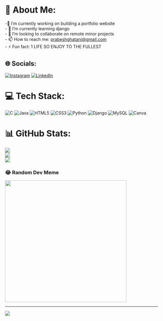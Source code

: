 # 💫 About Me:
 -🔭 I’m currently working on building a portfolio website <br>- 🌱 I’m currently learning django <br>- 👯 I’m looking to collaborate on  remote minor projects<br>- 📫 How to reach me: prabeshghatani@gmail.com<br>- ⚡ Fun fact: 1 LIFE SO ENJOY TO THE FULLEST <br>


## 🌐 Socials:
[![Instagram](https://img.shields.io/badge/Instagram-%23E4405F.svg?logo=Instagram&logoColor=white)](https://instagram.com/prabesh_ghatani) [![LinkedIn](https://img.shields.io/badge/LinkedIn-%230077B5.svg?logo=linkedin&logoColor=white)](https://www.linkedin.com/in/prabesh-ghatani-62392729a/ ) 

# 💻 Tech Stack:
![C](https://img.shields.io/badge/c-%2300599C.svg?style=for-the-badge&logo=c&logoColor=white) ![Java](https://img.shields.io/badge/java-%23ED8B00.svg?style=for-the-badge&logo=openjdk&logoColor=white) ![HTML5](https://img.shields.io/badge/html5-%23E34F26.svg?style=for-the-badge&logo=html5&logoColor=white) ![CSS3](https://img.shields.io/badge/css3-%231572B6.svg?style=for-the-badge&logo=css3&logoColor=white) ![Python](https://img.shields.io/badge/python-3670A0?style=for-the-badge&logo=python&logoColor=ffdd54) ![Django](https://img.shields.io/badge/django-%23092E20.svg?style=for-the-badge&logo=django&logoColor=white) ![MySQL](https://img.shields.io/badge/mysql-%2300000f.svg?style=for-the-badge&logo=mysql&logoColor=white) ![Canva](https://img.shields.io/badge/Canva-%2300C4CC.svg?style=for-the-badge&logo=Canva&logoColor=white)
# 📊 GitHub Stats:
![](https://github-readme-stats.vercel.app/api?username=prabesh0000&theme=dark&hide_border=false&include_all_commits=true&count_private=true)<br/>
![](https://github-readme-streak-stats.herokuapp.com/?user=prabesh0000&theme=dark&hide_border=false)<br/>
![](https://github-readme-stats.vercel.app/api/top-langs/?username=prabesh0000&theme=dark&hide_border=false&include_all_commits=true&count_private=true&layout=compact)

### 😂 Random Dev Meme
<img src='https://randommeme-five.vercel.app/' style="height: 400px;"/>

---
[![](https://visitcount.itsvg.in/api?id=prabesh0000&icon=0&color=0)](https://visitcount.itsvg.in)

<!-- Proudly created with GPRM ( https://gprm.itsvg.in ) -->
